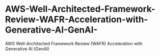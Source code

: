 # AWS-Well-Architected-Framework-Review-WAFR-Acceleration-with-Generative-AI-GenAI-
AWS Well-Architected Framework Review (WAFR) Acceleration with Generative AI (GenAI)
